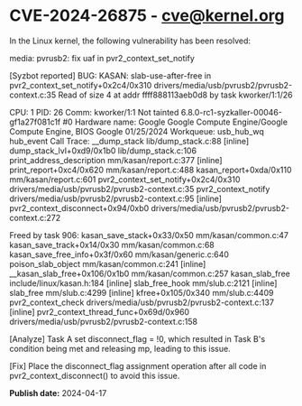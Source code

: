 # CVE-2024-26875 - cve@kernel.org

In the Linux kernel, the following vulnerability has been resolved:

media: pvrusb2: fix uaf in pvr2_context_set_notify

[Syzbot reported]
BUG: KASAN: slab-use-after-free in pvr2_context_set_notify+0x2c4/0x310 drivers/media/usb/pvrusb2/pvrusb2-context.c:35
Read of size 4 at addr ffff888113aeb0d8 by task kworker/1:1/26

CPU: 1 PID: 26 Comm: kworker/1:1 Not tainted 6.8.0-rc1-syzkaller-00046-gf1a27f081c1f #0
Hardware name: Google Google Compute Engine/Google Compute Engine, BIOS Google 01/25/2024
Workqueue: usb_hub_wq hub_event
Call Trace:
 <TASK>
 __dump_stack lib/dump_stack.c:88 [inline]
 dump_stack_lvl+0xd9/0x1b0 lib/dump_stack.c:106
 print_address_description mm/kasan/report.c:377 [inline]
 print_report+0xc4/0x620 mm/kasan/report.c:488
 kasan_report+0xda/0x110 mm/kasan/report.c:601
 pvr2_context_set_notify+0x2c4/0x310 drivers/media/usb/pvrusb2/pvrusb2-context.c:35
 pvr2_context_notify drivers/media/usb/pvrusb2/pvrusb2-context.c:95 [inline]
 pvr2_context_disconnect+0x94/0xb0 drivers/media/usb/pvrusb2/pvrusb2-context.c:272

Freed by task 906:
kasan_save_stack+0x33/0x50 mm/kasan/common.c:47
kasan_save_track+0x14/0x30 mm/kasan/common.c:68
kasan_save_free_info+0x3f/0x60 mm/kasan/generic.c:640
poison_slab_object mm/kasan/common.c:241 [inline]
__kasan_slab_free+0x106/0x1b0 mm/kasan/common.c:257
kasan_slab_free include/linux/kasan.h:184 [inline]
slab_free_hook mm/slub.c:2121 [inline]
slab_free mm/slub.c:4299 [inline]
kfree+0x105/0x340 mm/slub.c:4409
pvr2_context_check drivers/media/usb/pvrusb2/pvrusb2-context.c:137 [inline]
pvr2_context_thread_func+0x69d/0x960 drivers/media/usb/pvrusb2/pvrusb2-context.c:158

[Analyze]
Task A set disconnect_flag = !0, which resulted in Task B's condition being met
and releasing mp, leading to this issue.

[Fix]
Place the disconnect_flag assignment operation after all code in pvr2_context_disconnect()
to avoid this issue.

**Publish date:** 2024-04-17
